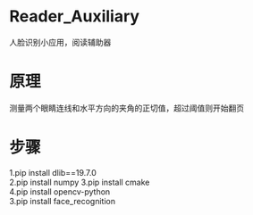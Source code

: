 # Reader_Auxiliary
人脸识别小应用，阅读辅助器  
# 原理  
测量两个眼睛连线和水平方向的夹角的正切值，超过阈值则开始翻页  
# 步骤
1.pip install dlib==19.7.0  
2.pip install numpy
3.pip install cmake  
4.pip install opencv-python  
3.pip install face_recognition

